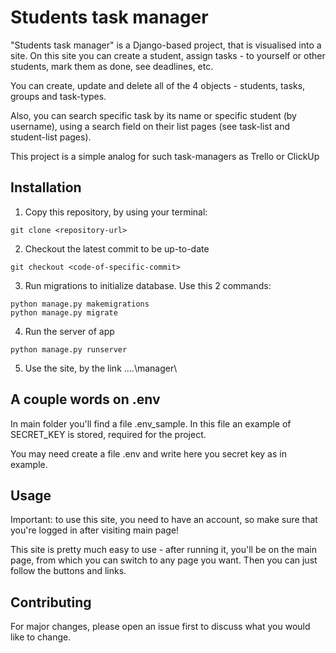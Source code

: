 # Students task manager

"Students task manager" is a Django-based project, that is visualised into a site. On this site you can create a student, assign tasks - to yourself or other students, mark them as done, see deadlines, etc.

You can create, update and delete all of the 4 objects - students, tasks, groups and task-types.

Also, you can search specific task by its name or specific student (by username), using a search field on their list pages (see task-list and student-list pages).

This project is a simple analog for such task-managers as Trello or ClickUp

## Installation

1. Copy this repository, by using your terminal:
```git
git clone <repository-url>
```
2. Checkout the latest commit to be up-to-date
```git
git checkout <code-of-specific-commit>
```
3. Run migrations to initialize database. Use this 2 commands:
```git
python manage.py makemigrations
python manage.py migrate
```
4. Run the server of app
```git
python manage.py runserver
```
5. Use the site, by the link  ....\manager\

## A couple words on .env
In main folder you'll find a file .env_sample. In this file an example of SECRET_KEY is stored, required for the project.

You may need create a file .env and write here you secret key as in example.

## Usage
Important: to use this site, you need to have an account, so make sure that you're logged in after visiting main page!

This site is pretty much easy to use - after running it, you'll be on the main page, from which you can switch to any page you want. Then you can just follow the buttons and links.

## Contributing

For major changes, please open an issue first to discuss what you would like to change.
